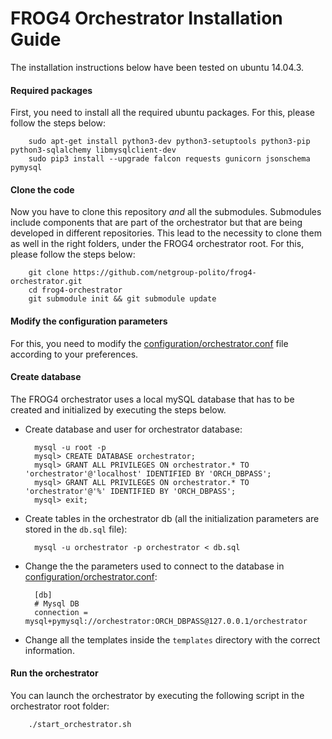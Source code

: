 # FROG4 Orchestrator Installation Guide

The installation instructions below have been tested on ubuntu 14.04.3.

#### Required packages
First, you need to install all the required ubuntu packages. For this, please follow the steps below:
    
        sudo apt-get install python3-dev python3-setuptools python3-pip python3-sqlalchemy libmysqlclient-dev
		sudo pip3 install --upgrade falcon requests gunicorn jsonschema pymysql

#### Clone the code
Now you have to clone this repository _and_ all the submodules. Submodules include components that are part of the orchestrator but that are being developed in different repositories. This lead to the necessity to clone them as well in the right folders, under the FROG4 orchestrator root. For this, please follow the steps below:

        git clone https://github.com/netgroup-polito/frog4-orchestrator.git
        cd frog4-orchestrator
        git submodule init && git submodule update


#### Modify the configuration parameters
For this, you need to modify the [configuration/orchestrator.conf](configuration/orchestrator.conf) file according to your preferences.

#### Create database
The FROG4 orchestrator uses a local mySQL database that has to be created and initialized by executing the steps below.

- Create database and user for orchestrator database:
	    
        mysql -u root -p
        mysql> CREATE DATABASE orchestrator;
        mysql> GRANT ALL PRIVILEGES ON orchestrator.* TO 'orchestrator'@'localhost' IDENTIFIED BY 'ORCH_DBPASS';
        mysql> GRANT ALL PRIVILEGES ON orchestrator.* TO 'orchestrator'@'%' IDENTIFIED BY 'ORCH_DBPASS';	
        mysql> exit;
    
- Create tables in the orchestrator db (all the initialization parameters are stored in the ``db.sql`` file):
    
        mysql -u orchestrator -p orchestrator < db.sql

- Change the the parameters used to connect to the database in [configuration/orchestrator.conf](configuration/orchestrator.conf):

        [db]
        # Mysql DB
        connection = mysql+pymysql://orchestrator:ORCH_DBPASS@127.0.0.1/orchestrator
        
- Change all the templates inside the ``templates`` directory with the correct information.

#### Run the orchestrator
You can launch the orchestrator by executing the following script in the orchestrator root folder:
        
        ./start_orchestrator.sh

